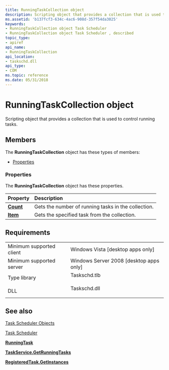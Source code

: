 ```yaml
---
title: RunningTaskCollection object
description: Scripting object that provides a collection that is used to control running tasks.
ms.assetid: 'b137fcf3-634c-4ac6-908d-357f54da3025'
keywords:
- RunningTaskCollection object Task Scheduler
- RunningTaskCollection object Task Scheduler , described
topic_type:
- apiref
api_name:
- RunningTaskCollection
api_location:
- taskschd.dll
api_type:
- COM
ms.topic: reference
ms.date: 05/31/2018
---
```


# RunningTaskCollection object

Scripting object that provides a collection that is used to control running tasks.

## Members

The **RunningTaskCollection** object has these types of members:

-   [Properties](#properties)

### Properties

The **RunningTaskCollection** object has these properties.



| Property                                                | Description                                                    |
|:--------------------------------------------------------|:---------------------------------------------------------------|
| [**Count**](runningtaskcollection-count.md)<br/> | Gets the number of running tasks in the collection.<br/> |
| [**Item**](runningtaskcollection-item.md)<br/>   | Gets the specified task from the collection. <br/>       |



 

## Requirements



|                                     |                                                                                         |
|-------------------------------------|-----------------------------------------------------------------------------------------|
| Minimum supported client<br/> | Windows Vista \[desktop apps only\]<br/>                                          |
| Minimum supported server<br/> | Windows Server 2008 \[desktop apps only\]<br/>                                    |
| Type library<br/>             | <dl> <dt>Taskschd.tlb</dt> </dl> |
| DLL<br/>                      | <dl> <dt>Taskschd.dll</dt> </dl> |



## See also

<dl> <dt>

[Task Scheduler Objects](task-scheduler-objects.md)
</dt> <dt>

[Task Scheduler](task-scheduler-start-page.md)
</dt> <dt>

[**RunningTask**](runningtask.md)
</dt> <dt>

[**TaskService.GetRunningTasks**](taskservice-getrunningtasks.md)
</dt> <dt>

[**RegisteredTask.GetInstances**](registeredtask-getinstances.md)
</dt> </dl>

 

 





